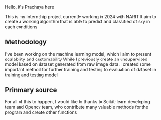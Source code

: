 Hello, it's Prachaya here

This is my internship project currently working in 2024 with NARIT
It aim to create a working algorithm that is able to predict and classified of sky in each conditions

## Methodology

I've been working on the machine learning model, which I aim to present scalability and customability
While I previously create an unsupervised model based on dataset generated from raw image data.
I created some important method for further training and testing to evaluation of dataset in training and testing model

## Prinmary source
For all of this to happen, I would like to thanks to Scikit-learn developing team and Opencv team, who contribute many valuable
methods for the program and create other functions
